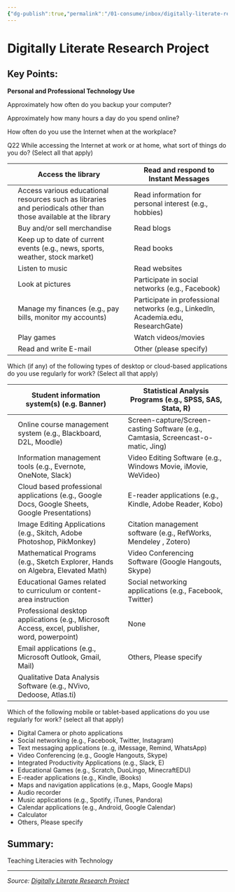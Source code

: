 ```yaml
---
{"dg-publish":true,"permalink":"/01-consume/inbox/digitally-literate-research-project-5/","title":"Digitally Literate Research Project"}
---
```



# Digitally Literate Research Project

## Key Points:
**Personal and Professional Technology Use**

Approximately how often do you backup your computer?

Approximately how many hours a day do you spend online?

How often do you use the Internet when at the workplace?

Q22 While accessing the Internet at work or at home, what sort of things do you do? (Select all that apply)

|  | Access the library |  | Read and respond to Instant Messages |
| --- | --- | --- | --- |
|  | Access various educational resources such as libraries and periodicals other than those available at the library |  | Read information for personal interest (e.g., hobbies) |
|  | Buy and/or sell merchandise |  | Read blogs |
|  | Keep up to date of current events (e.g., news, sports, weather, stock market) |  | Read books |
|  | Listen to music |  | Read websites |
|  | Look at pictures |  | Participate in social networks (e.g., Facebook) |
|  | Manage my finances (e.g., pay bills, monitor my accounts) |  | Participate in professional networks (e.g., LinkedIn, Academia.edu, ResearchGate) |
|  | Play games |  | Watch videos/movies |
|  | Read and write E-mail |  | Other (please specify) |

Which (if any) of the following types of desktop or cloud-based applications do you use regularly for work? (Select all that apply)

|  | Student information system(s) (e.g. Banner) |  | Statistical Analysis Programs (e.g., SPSS, SAS, Stata, R) |
| --- | --- | --- | --- |
|  | Online course management system (e.g., Blackboard, D2L, Moodle) |  | Screen-capture/Screen-casting Software (e.g., Camtasia, Screencast-o-matic, Jing) |
|  | Information management tools (e.g., Evernote, OneNote, Slack) |  | Video Editing Software (e.g., Windows Movie, iMovie, WeVideo) |
|  | Cloud based professional applications (e.g., Google Docs, Google Sheets, Google Presentations) |  | E-reader applications (e.g., Kindle, Adobe Reader, Kobo) |
|  | Image Editing Applications (e.g., Skitch, Adobe Photoshop, PikMonkey) |  | Citation management software (e.g., RefWorks, Mendeley , Zotero) |
|  | Mathematical Programs (e.g., Sketch Explorer, Hands on Algebra, Elevated Math) |  | Video Conferencing Software (Google Hangouts, Skype) |
|  | Educational Games related to curriculum or content-area instruction |  | Social networking applications (e.g., Facebook, Twitter) |
|  | Professional desktop applications (e.g., Microsoft Access, excel, publisher, word, powerpoint) |  | None |
|  | Email applications (e.g., Microsoft Outlook, Gmail, Mail) |  | Others, Please specify |
|  | Qualitative Data Analysis Software (e.g., NVivo, Dedoose, Atlas.ti) |  |  |

Which of the following mobile or tablet-based applications do you use regularly for work? (select all that apply)

- Digital Camera or photo applications
- Social networking (e.g., Facebook, Twitter, Instagram)
- Text messaging applications (e..g, iMessage, Remind, WhatsApp)
- Video Conferencing (e.g., Google Hangouts, Skype)
- Integrated Productivity Applications (e.g., Slack, E)
- Educational Games (e.g., Scratch, DuoLingo, MinecraftEDU)
- E-reader applications (e.g., Kindle, iBooks)
- Maps and navigation applications (e.g., Maps, Google Maps)
- Audio recorder
- Music applications (e.g., Spotify, iTunes, Pandora)
- Calendar applications (e.g., Android, Google Calendar)
- Calculator
- Others, Please specify

## Summary:
Teaching Literacies with Technology

---

*Source: [Digitally Literate Research Project](https://cofc.qualtrics.com/jfe/form/SV_d08stZ0o2NwWLWd?Q_JFE=qdg)*
